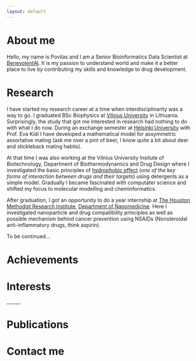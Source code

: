 ```yaml
---
layout: default
---
```


# About me

Hello, my name is Povilas and I am a Senior Bioinformatics Data Scientist at [BenevolentAI](https://benevolent.ai/). It is my passion to understand world and make it a better place to live by contributing my skills and knowledge to drug development.
# Research

I have started my research career at a time when interdisciplinarity was a way to go. I graduated BSc Biophysics at [Vilnius University](https://www.vu.lt/en/) in Lithuania. Surprisingly, the study that got me interested in research had nothing to do with what I do now. During an exchange semester at [Helsinki University](https://www.helsinki.fi/en) with Prof. Eva Kidi I have developed a mathematical model for assymmetric assortative mating (ask me over a pint of beer, I know quite a bit about deer and stickleback mating habits).

At that time I was also working at the Vilnius University Insitute of Biotechnology, Department of Biothermodynamics and Drug Design where I investigated the basic principles of [hydrophobic effect](https://en.wikipedia.org/wiki/Hydrophobic_effect) (*one of the key forms of interaction between drugs and their targets*) using detergents as a simple model. Gradually I became fascinated with computater science and shifted my focus to molecular modelling and cheminformatics.

After graduation, I got an opportunity to do a year internship at [The Houston Methodist Research Institute](https://www.houstonmethodist.org/research/), [Department of Nanomedicine](https://www.houstonmethodist.org/research/our-research/nanomedicine/). Here I investigated nanoparticle and drug compatibility principles as well as possible mechanism behind cancer prevention using NSAIDs (Nonsteroidal anti-inflammatory drugs, think aspirin).

To be continued...

# Achievements

# Interests


[<font size="1" color='white'>Easter egg</font>](docs/stiklainis/index.html)

# Publications

# Contact me 